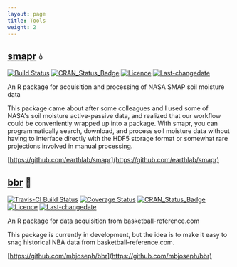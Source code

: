 ```yaml
---
layout: page
title: Tools
weight: 2
---
```


## [smapr](https://github.com/earthlab/smapr) :droplet:

[![Build Status](https://travis-ci.org/earthlab/smapr.svg?branch=master)](https://travis-ci.org/earthlab/smapr) [![CRAN\_Status\_Badge](http://www.r-pkg.org/badges/version/smapr)](https://cran.r-project.org/package=smapr) [![Licence](https://img.shields.io/badge/licence-GPL--2-blue.svg)](https://www.gnu.org/licenses/old-licenses/gpl-2.0.html) [![Last-changedate](https://img.shields.io/badge/last%20change-2016--10--07-brightgreen.svg)](/commits/master)

An R package for acquisition and processing of NASA SMAP soil moisture data 

This package came about after some colleagues and I used some of NASA's soil moisture active-passive data, and realized that our workflow could be conveniently wrapped up into a package. 
With smapr, you can programmatically search, download, and process soil moisture data without having to interface directly with the HDF5 storage format or somewhat rare projections involved in manual processing. 

[https://github.com/earthlab/smapr](https://github.com/earthlab/smapr)

## [bbr](https://github.com/mbjoseph/bbr) :basketball:

[![Travis-CI Build Status](https://travis-ci.org/mbjoseph/bbr.svg?branch=master)](https://travis-ci.org/mbjoseph/bbr) [![Coverage Status](https://img.shields.io/codecov/c/github/mbjoseph/bbr/master.svg)](https://codecov.io/github/mbjoseph/bbr?branch=master) [![CRAN\_Status\_Badge](http://www.r-pkg.org/badges/version/bbr)](https://cran.r-project.org/package=bbr) [![Licence](https://img.shields.io/badge/licence-GPL--3-blue.svg)](https://www.gnu.org/licenses/old-licenses/gpl-3.0.html) [![Last-changedate](https://img.shields.io/badge/last%20change-2016--12--08-brightgreen.svg)](/commits/master)

An R package for data acquisition from basketball-reference.com

This package is currently in development, but the idea is to make it easy to snag historical NBA data from basketball-reference.com. 

[https://github.com/mbjoseph/bbr](https://github.com/mbjoseph/bbr)


